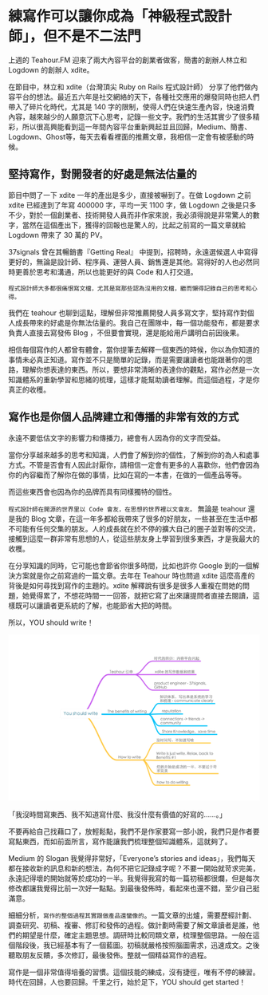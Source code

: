 # 練寫作可以讓你成為「神級程式設計師」，但不是不二法門


上週的 Teahour.FM 迎來了兩大內容平台的創業者做客，簡書的創辦人林立和 Logdown 的創辦人 xdite。

在節目中，林立和 xdite（台灣頂尖 Ruby on Rails 程式設計師） 分享了他們做內容平台的想法。最近五六年是社交網絡的天下，各種社交應用的爆發同時也把人們帶入了碎片化時代，尤其是 140 字的限制，使得人們在快速生產內容，快速消費內容，越來越少的人願意沉下心思考，記錄一些文字。我們的生活其實少了很多精彩，所以很高興能看到這一年間內容平台重新興起並且回歸，Medium、簡書、Logdown、Ghost等，每天去看看裡面的推薦文章，我相信一定會有被感動的時候。

## 堅持寫作，對開發者的好處是無法估量的

節目中問了一下 xdite 一年的產出是多少，直接被嚇到了。在做 Logdown 之前 xdite 已經達到了年寫 400000 字，平均一天 1100 字，做 Logdown 之後是只多不少，對於一個創業者、技術開發人員而非作家來說，我必須得說是非常驚人的數字，當然在這個產出下，獲得的回報也是驚人的，比起之前寫的一篇文章就給 Logdown 帶來了 30 萬的 PV。

37signals 曾在其暢銷書『Getting Real』 中提到，招聘時，永遠選候選人中寫得更好的，無論是設計師、程序員、運營人員、銷售還是其他。寫得好的人也必然同時更善於思考和溝通，所以也能更好的與 Code 和人打交道。

`程式設計師大多都很痛恨寫文檔，尤其是寫那些認為沒用的文檔，繼而懶得記錄自己的思考和心得。`

我們在 teahour 也聊到這點，理解但非常推薦開發人員多寫文字，堅持寫作對個人成長帶來的好處是你無法估量的。我自己在團隊中，每一個功能發布，都是要求負責人直接去寫發佈 Blog ，不但要會實現，還是能給用戶講明白前因後果。

相信每個寫作的人都曾有體會，當你提筆去解釋一個東西的時候，你以為你知道的事情未必真正知道。寫作並不只是簡單的記錄，而是需要讓讀者也能跟著你的思路，理解你想表達的東西。所以，要想非常清晰的表達你的觀點，寫作必然是一次知識體系的重新學習和思緒的梳理，這樣才能幫助讀者理解。而這個過程，才是你真正的收穫。


## 寫作也是你個人品牌建立和傳播的非常有效的方式

永遠不要低估文字的影響力和傳播力，總會有人因為你的文字而受益。

當你分享越來越多的思考和知識，人們會了解到你的個性，了解到你的為人和處事方式。不管是否會有人因此討厭你，請相信一定會有更多的人喜歡你，他們會因為你的內容繼而了解你在做的事情，比如在寫的一本書，在做的一個產品等等。

而這些東西會也因為你的品牌而具有同樣獨特的個性。

`程式設計師在開源的世界里以 Code 會友，在思想的世界裡以文會友。`
無論是 teahour 還是我的 Blog 文章，在這一年多都給我帶來了很多的好朋友，一些甚至在生活中都不可能有任何交集的朋友。人的成長就在於不停的擴大自己的圈子並對等的交流，接觸到這麼一群非常有思想的人，從這些朋友身上學習到很多東西，才是我最大的收穫。

在分享知識的同時，它可能也會節省你很多時間，比如也許你 Google 到的一個解決方案就是你之前寫過的一篇文章。去年在 Teahour 時也問過 xdite 這麼高產的背後是如何尋找到寫作的主題的。xdite 解釋說有很多是很多人重複在問她的問題，她覺得累了，不想花時間一一回答，就把它寫了出來讓提問者直接去閱讀，這樣既可以讓讀者更系統的了解，也能節省大把的時間。

所以，YOU should write！


![](./images/81797e4a6e887ff4a1ea2546a4130bb1.png)



「我沒時間寫東西、我不知道寫什麼、我沒什麼有價值的好寫的……。」

不要再給自己找藉口了，放輕鬆點，我們不是作家要寫一部小說，我們只是作者要寫點東西，而如前面所言，寫作能讓我們梳理整個知識體系，這就夠了。

Medium 的 Slogan 我覺得非常好，「Everyone’s stories and ideas」，我們每天都在接收新的訊息和新的想法，為何不把它記錄成字呢？不要一開始就苛求完美，永遠記得壞的開始就等於成功的一半。我覺得我寫的每一篇初稿都很爛，但是每次修改都讓我覺得比前一次好一點點。到最後發佈時，看起來也還不錯，至少自己挺滿意。



細細分析，`寫作的整個過程其實跟做產品還蠻像的`。一篇文章的出爐，需要歷經計劃、調查研究、初稿、複審、修訂和發佈的過程。做計劃時需要了解文章讀者是誰，他們的期望是什麼，確定主題思想。調研時比較同類文章，梳理整個思路。一般在這個階段後，我已經基本有了一個藍圖。初稿就嚴格按照腦圖需求，迅速成文。之後聽取朋友反饋，多次修訂，最後發佈。整就一個精益寫作的過程。

寫作是一個非常值得培養的習慣。這個技能的練成，沒有捷徑，唯有不停的練習。時代在回歸，人也要回歸。千里之行，始於足下，YOU should get started！